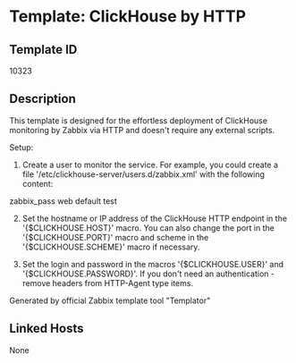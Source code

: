 # Template: ClickHouse by HTTP

## Template ID
10323

## Description
This template is designed for the effortless deployment of ClickHouse monitoring by Zabbix via HTTP and doesn't require any external scripts.

Setup:

1. Create a user to monitor the service. For example, you could create a file '/etc/clickhouse-server/users.d/zabbix.xml' with the following content:

<yandex>
  <users>
    <zabbix>
      <password>zabbix_pass</password>
      <networks incl="networks" />
      <profile>web</profile>
      <quota>default</quota>
      <allow_databases>
        <database>test</database>
      </allow_databases>
    </zabbix>
  </users>
</yandex>

2. Set the hostname or IP address of the ClickHouse HTTP endpoint in the '{$CLICKHOUSE.HOST}' macro. You can also change the port in the '{$CLICKHOUSE.PORT}' macro and scheme in the '{$CLICKHOUSE.SCHEME}' macro if necessary.

3. Set the login and password in the macros '{$CLICKHOUSE.USER}' and '{$CLICKHOUSE.PASSWORD}'. If you don't need an authentication - remove headers from HTTP-Agent type items.

Generated by official Zabbix template tool "Templator"

## Linked Hosts
None

